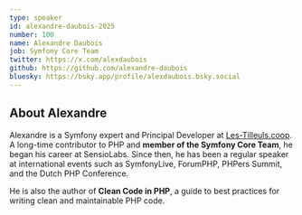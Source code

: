 ```yaml
---
type: speaker
id: alexandre-daubois-2025
number: 100
name: Alexandre Daubois
job: Symfony Core Team
twitter: https://x.com/alexdaubois
github: https://github.com/alexandre-daubois
bluesky: https://bsky.app/profile/alexdaubois.bsky.social
---
```


## About Alexandre

Alexandre is a Symfony expert and Principal Developer at [Les-Tilleuls.coop](https://les-tilleuls.coop/en). A long-time contributor to PHP and **member of the Symfony Core Team**, he began his career at SensioLabs. Since then, he has been a regular speaker at international events such as SymfonyLive, ForumPHP, PHPers Summit, and the Dutch PHP Conference.

He is also the author of **Clean Code in PHP**, a guide to best practices for writing clean and maintainable PHP code.
